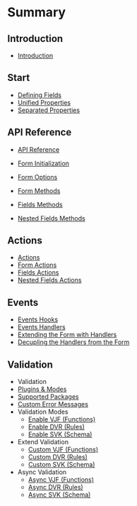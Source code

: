 # Summary

## Introduction
* [Introduction](README.md)

## Start

* [Defining Fields](docs/defining-fields/README.md)
 * [Unified Properties](docs/defining-fields/unified-properties.md)
 * [Separated Properties](docs/defining-fields/separated-properties.md)

## API Reference

* [API Reference](docs/api-reference/README.md)

 * [Form Initialization](docs/api-reference/form-initialization.md)
 * [Form Options](docs/api-reference/form-options.md)
 * [Form Methods](docs/api-reference/form-methods.md)
 * [Fields Methods](docs/api-reference/fields-methods.md)
 * [Nested Fields Methods](docs/api-reference/nested-fields-methods.md)

## Actions

* [Actions](docs/actions/README.md)
 * [Form Actions](docs/actions/form-actions.md)
 * [Fields Actions](docs/actions/fields-actions.md)
 * [Nested Fields Actions](docs/actions/nested-fields-actions.md)

## Events

* [Events Hooks](docs/events/events-hooks.md)
* [Events Handlers](docs/events/README.md)
 * [Extending the Form with Handlers](docs/events/extending-form.md)
 * [Decupling the Handlers from the Form](docs/events/decoupling-handlers.md)

## Validation

* Validation
 * [Plugins & Modes](docs/validation/plugins.md)
 * [Supported Packages](docs/validation/supported-packages.md)
 * [Custom Error Messages]()
 * Validation Modes
    * [Enable VJF (Functions)]()
    * [Enable DVR (Rules)]()
    * [Enable SVK (Schema)]()
  * Extend Validation
    * [Custom VJF (Functions)]()
    * [Custom DVR (Rules)]()
    * [Custom SVK (Schema)]()
  * Async Validation
    * [Async VJF (Functions)]()
    * [Async DVR (Rules)]()
    * [Async SVK (Schema)]()
